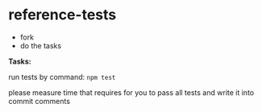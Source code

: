 # reference-tests

* fork
* do the tasks

**Tasks:**

run tests by command: `npm test`

please measure time that requires for you to pass all tests and write it into commit comments
